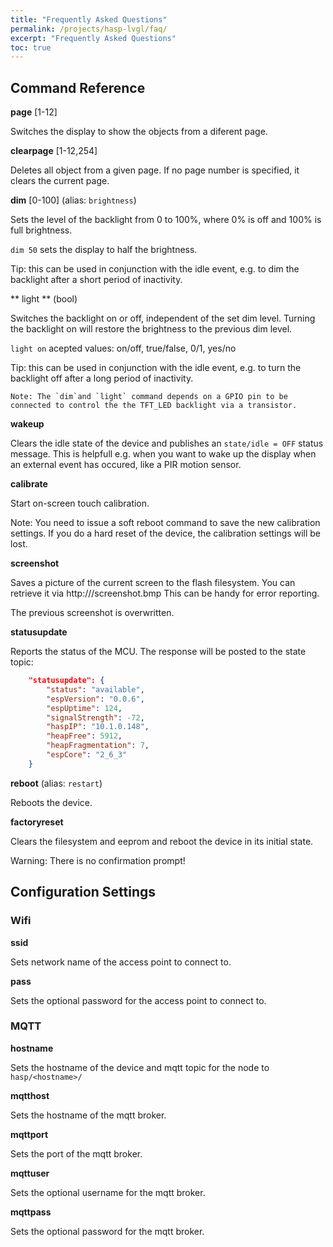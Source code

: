 ```yaml
---
title: "Frequently Asked Questions"
permalink: /projects/hasp-lvgl/faq/
excerpt: "Frequently Asked Questions"
toc: true
---
```


## Command Reference

**page** [1-12]

Switches the display to show the objects from a diferent page.

**clearpage** [1-12,254]

Deletes all object from a given page. If no page number is specified, it clears the current page.

**dim** [0-100] (alias: `brightness`)

Sets the level of the backlight from 0 to 100%, where 0% is off and 100% is full brightness.

`dim 50` sets the display to half the brightness.

Tip: this can be used in conjunction with the idle event, e.g. to dim the backlight after a short period of inactivity.

** light ** (bool)

Switches the backlight on or off, independent of the set dim level.
Turning the backlight on will restore the brightness to the previous dim level.

`light on` acepted values: on/off, true/false, 0/1, yes/no

Tip: this can be used in conjunction with the idle event, e.g. to turn the backlight off after a long period of inactivity.

    Note: The `dim`and `light` command depends on a GPIO pin to be connected to control the the TFT_LED backlight via a transistor.

**wakeup**

Clears the idle state of the device and publishes an `state/idle = OFF` status message.
This is helpfull e.g. when you want to wake up the display when an external event has occured, like a PIR motion sensor.

**calibrate**

Start on-screen touch calibration.

Note: You need to issue a soft reboot command to save the new calibration settings. If you do a hard reset of the device, the calibration settings will be lost.

**screenshot**

Saves a picture of the current screen to the flash filesystem. You can retrieve it via http://<ip-address>/screenshot.bmp
This can be handy for error reporting.

The previous screenshot is overwritten.

**statusupdate**

Reports the status of the MCU. The response will be posted to the state topic:
```json
    "statusupdate": {
        "status": "available",
        "espVersion": "0.0.6",
        "espUptime": 124,
        "signalStrength": -72,
        "haspIP": "10.1.0.148",
        "heapFree": 5912,
        "heapFragmentation": 7,
        "espCore": "2_6_3"
    }
```

**reboot** (alias: `restart`)

Reboots the device.

**factoryreset**

Clears the filesystem and eeprom and reboot the device in its initial state.

Warning: There is no confirmation prompt!

## Configuration Settings

### Wifi

**ssid**

Sets network name of the access point to connect to.

**pass**

Sets the optional password for the access point to connect to.

### MQTT

**hostname**

Sets the hostname of the device and mqtt topic for the node to `hasp/<hostname>/`

**mqtthost**

Sets the hostname of the mqtt broker.

**mqttport**

Sets the port of the mqtt broker.

**mqttuser**

Sets the optional username for the mqtt broker.

**mqttpass**

Sets the optional password for the mqtt broker.